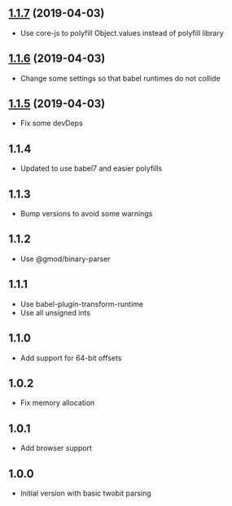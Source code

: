## [1.1.7](https://github.com/GMOD/twobit-js/compare/v1.1.6...v1.1.7) (2019-04-03)



- Use core-js to polyfill Object.values instead of polyfill library

## [1.1.6](https://github.com/GMOD/twobit-js/compare/v1.1.5...v1.1.6) (2019-04-03)

- Change some settings so that babel runtimes do not collide

## [1.1.5](https://github.com/GMOD/twobit-js/compare/v1.1.4...v1.1.5) (2019-04-03)

- Fix some devDeps

## 1.1.4

- Updated to use babel7 and easier polyfills

## 1.1.3

- Bump versions to avoid some warnings

## 1.1.2

- Use @gmod/binary-parser


## 1.1.1

- Use babel-plugin-transform-runtime
- Use all unsigned ints

## 1.1.0

- Add support for 64-bit offsets

## 1.0.2

- Fix memory allocation

## 1.0.1

- Add browser support

## 1.0.0

- Initial version with basic twobit parsing

